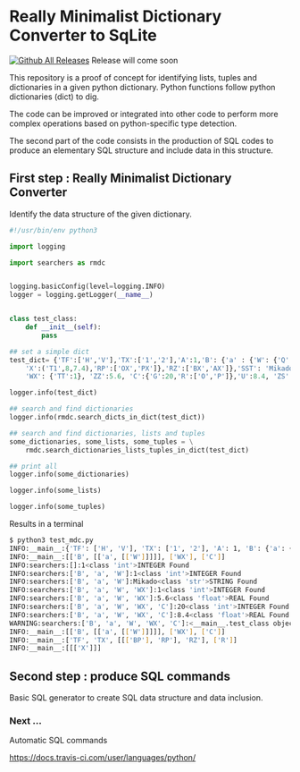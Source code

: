 <!-- <style>
  code {
    white-space : pre-wrap !important;
    word-break: break-word;
  }
</style> -->


# Really Minimalist Dictionary Converter to SqLite

[![Github All Releases](https://img.shields.io/github/downloads/alainbastide/rmdc/total.svg)]() Release will come soon

This repository is a proof of concept for identifying lists, tuples and dictionaries in a given python dictionary. Python functions follow python dictionaries (dict) to dig.

The code can be improved or integrated into other code to perform more complex operations based on python-specific type detection.

The second part of the code consists in the production of SQL codes to produce an elementary SQL structure and include data in this structure.

## First step : Really Minimalist Dictionary Converter
Identify the data structure of the given dictionary.


```python
#!/usr/bin/env python3

import logging

import searchers as rmdc


logging.basicConfig(level=logging.INFO)
logger = logging.getLogger(__name__)


class test_class:
    def __init__(self):
        pass

## set a simple dict
test_dict= {'TF':['H','V'],'TX':['1','2'],'A':1,'B': {'a' : {'W': {'Q':1,'BP':['CX','TX']}, \
    'X':('T1',8,7.4),'RP':['OX','PX']},'RZ':['BX','AX']},'SST': 'Mikado', \
    'WX': {'TT':1}, 'ZZ':5.6, 'C':{'G':20,'R':['O','P']},'U':8.4, 'ZS': test_class()}

logger.info(test_dict)

## search and find dictionaries 
logger.info(rmdc.search_dicts_in_dict(test_dict))

## search and find dictionaries, lists and tuples
some_dictionaries, some_lists, some_tuples = \
    rmdc.search_dictionaries_lists_tuples_in_dict(test_dict)

## print all
logger.info(some_dictionaries)

logger.info(some_lists)

logger.info(some_tuples)
```

Results in a terminal

```bash
$ python3 test_mdc.py
INFO:__main__:{'TF': ['H', 'V'], 'TX': ['1', '2'], 'A': 1, 'B': {'a': {'W': {'Q': 1, 'BP': ['CX', 'TX']}, 'X': ('T1', 8, 7.4), 'RP': ['OX', 'PX']}, 'RZ': ['BX', 'AX']}, 'SST': 'Mikado', 'WX': {'TT': 1}, 'ZZ': 5.6, 'C': {'G': 20, 'R': ['O', 'P']}, 'U': 8.4, 'ZS': <__main__.test_class object at 0x7fa948bdffd0>}
INFO:__main__:[['B', [['a', [['W']]]]], ['WX'], ['C']]
INFO:searchers:[]:1<class 'int'>INTEGER Found
INFO:searchers:['B', 'a', 'W']:1<class 'int'>INTEGER Found
INFO:searchers:['B', 'a', 'W']:Mikado<class 'str'>STRING Found
INFO:searchers:['B', 'a', 'W', 'WX']:1<class 'int'>INTEGER Found
INFO:searchers:['B', 'a', 'W', 'WX']:5.6<class 'float'>REAL Found
INFO:searchers:['B', 'a', 'W', 'WX', 'C']:20<class 'int'>INTEGER Found
INFO:searchers:['B', 'a', 'W', 'WX', 'C']:8.4<class 'float'>REAL Found
WARNING:searchers:['B', 'a', 'W', 'WX', 'C']:<__main__.test_class object at 0x7fa948bdffd0><class '__main__.test_class'>Unsupported format
INFO:__main__:[['B', [['a', [['W']]]]], ['WX'], ['C']]
INFO:__main__:['TF', 'TX', [[['BP'], 'RP'], 'RZ'], ['R']]
INFO:__main__:[[['X']]]


```
## Second step : produce SQL commands
Basic SQL generator to create SQL data structure and data inclusion.

### Next ...
 Automatic SQL commands 

https://docs.travis-ci.com/user/languages/python/
